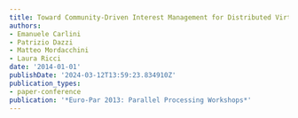 ```yaml
---
title: Toward Community-Driven Interest Management for Distributed Virtual Environment
authors:
- Emanuele Carlini
- Patrizio Dazzi
- Matteo Mordacchini
- Laura Ricci
date: '2014-01-01'
publishDate: '2024-03-12T13:59:23.834910Z'
publication_types:
- paper-conference
publication: '*Euro-Par 2013: Parallel Processing Workshops*'
---
```

